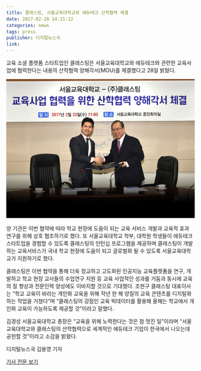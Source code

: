 ```yaml
---
title: 클래스팅, 서울교육대학교와 에듀테크 산학협력 체결
date: 2017-02-28 14:21:12
categories: news
tags: press
publisher: 디지털뉴스국
link:
---
```

교육 소셜 플랫폼 스타트업인 클래스팅은 서울교육대학교와 에듀테크와 관련한 교육사업에 협력한다는 내용의 산학협력 양해각서(MOU)를 체결했다고 28일 밝혔다.
<!-- more -->

![](/images/posts/170228_mou.jpg)

양 기관은 이번 협약에 따라 학교 현장에 도움이 되는 교육 서비스 개발과 교육적 효과 연구를 위해 상호 협조하기로 했다. 또 서울교육대학교 학부, 대학원 학생들이 에듀테크 스타트업을 경험할 수 있도록 클래스팅의 인턴십 프로그램을 제공하며 클래스팅이 개발하는 교육서비스가 국내 학교 현장에 도움이 되고 글로벌화 될 수 있도록 서울교육대학교가 지원하기로 했다.

클래스팅은 이번 협약을 통해 더욱 정교하고 고도화된 인공지능 교육플랫폼을 연구, 개발하고 학교 현장 교사들의 수업연구 지원 등 교육 사업적인 성과를 거둠과 동시에 교육의 질 향상과 전문인력 양성에도 이바지할 것으로 기대했다. 조현구 클래스팅 대표이사는 “학교 교육이 바라는 개인화 교육을 위해 작년 한 해 양질의 교육 콘텐츠를 디지털화하는 작업을 거쳤다”며 “클래스팅의 강점인 교육 빅데이터를 활용해 올해는 학교에서 개인화 교육이 가능하도록 제공할 것”이라고 말했다.

김경성 서울교육대학교 총장은 “교육을 위해 노력한다는 것은 참 멋진 일”이라며 “서울교육대학교와 클래스팅의 산학협력으로 세계적인 에듀테크 기업이 한국에서 나오는데 공헌할 것”이라고 소감을 밝혔다.

디지털뉴스국 김용영 기자

[기사 전문 보기](http://news.mk.co.kr/newsRead.php?&year=2017&no=139476)
